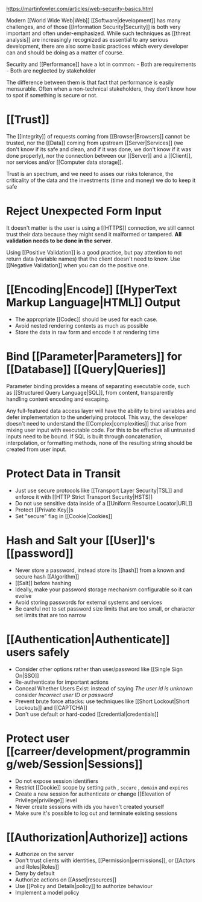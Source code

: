 https://martinfowler.com/articles/web-security-basics.html

Modern [[World Wide Web|Web]] [[Software|development]] has many challenges, and of those [[Information Security|Security]] is both very important and often under-emphasized. While such techniques as [[threat analysis]] are increasingly recognized as essential to any serious development, there are also some basic practices which every developer can and should be doing as a matter of course.

Security and [[Performance]] have a lot in common: - Both are requirements - Both are neglected by stakeholder

The difference between them is that fact that performance is easily mensurable. Often when a non-technical stakeholders, they don't know how to spot if something is secure or not.

# [[Trust]]

The [[Integrity]] of requests coming from [[Browser|Browsers]] cannot be trusted, nor the [[Data]] coming from upstream [[Server|Services]] (we don't know if its safe and clean, and if it was done, we don't know if it was done properly), nor the connection between our [[Server]] and a [[Client]], nor services and/or [[Computer data storage]].

Trust is an spectrum, and we need to asses our risks tolerance, the criticality of the data and the investments (time and money) we do to keep it safe

# Reject Unexpected Form Input

It doesn't matter is the user is using a [[HTTPS]] connection, we still cannot trust their data because they might send it malformed or tampered. **All validation needs to be done in the server**.

Using [[Positive Validation]] is a good practice, but pay attention to not return data (variable names) that the client doesn't need to know. Use [[Negative Validation]] when you can do the positive one.

# [[Encoding|Encode]] [[HyperText Markup Language|HTML]] Output

- The appropriate [[Codec]] should be used for each case.
- Avoid nested rendering contexts as much as possible
- Store the data in raw form and encode it at rendering time

# Bind [[Parameter|Parameters]] for [[Database]] [[Query|Queries]]

Parameter binding provides a means of separating executable code, such as [[Structured Query Language|SQL]], from content, transparently handling content encoding and escaping.

Any full-featured data access layer will have the ability to bind variables and defer implementation to the underlying protocol. This way, the developer doesn't need to understand the [[Complex|complexities]] that arise from mixing user input with executable code. For this to be effective all untrusted inputs need to be bound. If SQL is built through concatenation, interpolation, or formatting methods, none of the resulting string should be created from user input.

# Protect Data in Transit

- Just use secure protocols like [[Transport Layer Security|TSL]] and enforce it with [[HTTP Strict Transport Security|HSTS]]
- Do not use sensitive data inside of a [[Uniform Resource Locator|URL]]
- Protect [[Private Key]]s
- Set "secure" flag in [[Cookie|Cookies]]

# Hash and Salt your [[User]]'s [[password]]

- Never store a password, instead store its [[hash]] from a known and secure hash [[Algorithm]]
- [[Salt]] before hashing
- Ideally, make your password storage mechanism configurable so it can evolve
- Avoid storing passwords for external systems and services
- Be careful not to set password size limits that are too small, or character set limits that are too narrow

# [[Authentication|Authenticate]] users safely

- Consider other options rather than user/password like [[Single Sign On|SSO]]
- Re-authenticate for important actions
- Conceal Whether Users Exist: instead of saying _The user id is unknown_ consider _Incorrect user ID or password_
- Prevent brute force attacks: use techniques like [[Short Lockout|Short Lockouts]] and [[CAPTCHA]]
- Don't use default or hard-coded [[credential|credentials]]

# Protect user [[carreer/development/programming/web/Session|Sessions]]

- Do not expose session identifiers
- Restrict [[Cookie]] scope by setting `path` , `secure` , `domain` and `expires`
- Create a new session for authenticate or change [[Elevation of Privilege|privilege]] level
- Never create sessions with ids you haven't created yourself
- Make sure it's possible to log out and terminate existing sessions

# [[Authorization|Authorize]] actions

- Authorize on the server
- Don't trust clients with identities, [[Permission|permissions]], or [[Actors and Roles|Roles]]
- Deny by default
- Authorize actions on [[Asset|resources]]
- Use [[Policy and Details|policy]] to authorize behaviour
- Implement a model policy
